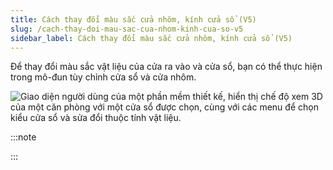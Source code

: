 ```yaml
---
title: Cách thay đổi màu sắc cửa nhôm, kính cửa sổ (V5)
slug: /cach-thay-doi-mau-sac-cua-nhom-kinh-cua-so-v5
sidebar_label: Cách thay đổi màu sắc cửa nhôm, kính cửa sổ (V5)
---
```


Để thay đổi màu sắc vật liệu của cửa ra vào và cửa sổ, bạn có thể thực hiện trong mô-đun tùy chỉnh cửa sổ và cửa nhôm.

![Giao diện người dùng của một phần mềm thiết kế, hiển thị chế độ xem 3D của một căn phòng với một cửa sổ được chọn, cùng với các menu để chọn kiểu cửa sổ và sửa đổi thuộc tính vật liệu.](https://storage.googleapis.com/jegavn_kb/image_jegavn/507.1.jpg)

:::note

:::